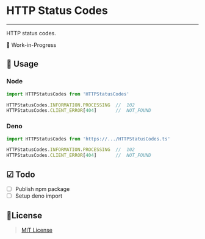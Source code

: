 # HTTP Status Codes
-------------------

HTTP status codes.

🚧 Work-in-Progress

## 📖 Usage

### Node

```ts
import HTTPStatusCodes from 'HTTPStatusCodes'

HTTPStatusCodes.INFORMATION.PROCESSING  //  102
HTTPStatusCodes.CLIENT_ERROR[404]       //  NOT_FOUND
```

### Deno

```ts
import HTTPStatusCodes from 'https://.../HTTPStatusCodes.ts'

HTTPStatusCodes.INFORMATION.PROCESSING  //  102
HTTPStatusCodes.CLIENT_ERROR[404]       //  NOT_FOUND
```

## ☑ Todo

- [ ] Publish npm package
- [ ] Setup deno import

## 📑License

> [MIT License](./LICENSE)